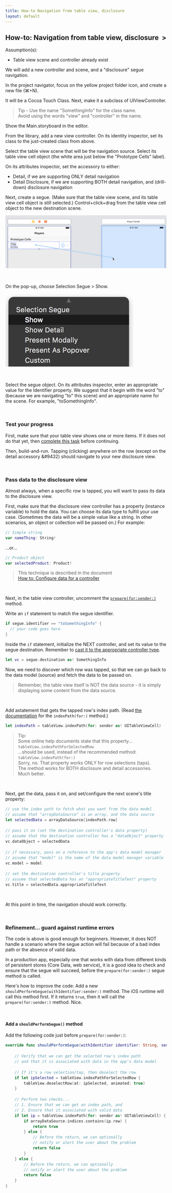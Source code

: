 ```yaml
---
title: How-to Navigation from table view, disclosure
layout: default
---
```


## How-to: Navigation from table view, disclosure &nbsp;&gt;

Assumption(s):
* Table view scene and controller already exist

We will add a new controller and scene, and a "disclosure" segue navigation.

In the project navigator, focus on the yellow project folder icon, and create a new file (&#8984;+N).  

It will be a Cocoa Touch Class. Next, make it a subclass of UIViewController. 

> Tip - Use the name "SomethingInfo" for the class name.  
> Avoid using the words "view" and "controller" in the name.

Show the Main.storyboard in the editor. 

From the library, add a new view controller. On its identity inspector, set its class to the just-created class from above. 

Select the table view scene that will be the navigation source. Select its table view cell object (the white area just below the "Prototype Cells" label). 

On its attributes inspector, set the accessory to either:
* Detail, if we are supporting ONLY detail navigation 
* Detail Disclosure, if we are supporting BOTH detail navigation, and (drill-down) disclosure navigation

Next, create a segue. (Make sure that the table view scene, and its table view cell object is still selected.) Control+click+drag from the table view cell object to the new destination scene. 

![Segue create](images/tvc-segue-to-vc.png)

<br>

On the pop-up, choose Selection Segue > Show. 

![Segue disclosure](images/segue-disclosure.png)

<br>

Select the segue object. On its attributes inspector, enter an appropriate value for the Identifier property. We suggest that it begin with the word "to" (because we are navigating "to" this scene) and an appropriate name for the scene. For example, "toSomethingInfo". 

<br>

### Test your progress

First, make sure that your table view shows one or more items. If it does not do that yet, then [complete this task](how-to-new-app-tvc#test-your-progress) before continuing.

Then, build-and-run. Tapping (clicking) anywhere on the row (except on the detail accessory &#9432) should navigate to your new disclosure view.

<br>

### Pass data to the disclosure view

Almost always, when a specific row is tapped, you will want to pass its data to the disclosure view. 

First, make sure that the disclosure view controller has a property (instance variable) to hold the data. You can choose its data type to fulfill your use case. (Sometimes the data will be a simple value like a string. In other scenarios, an object or collection will be passed on.) For example:

```swift
// Simple string
var nameThing: String!
```

...or...

```swift
// Product object
var selectedProduct: Product!
```

> This technique is described in the document  
> [How to: Configure data for a controller]()

<br>

Next, in the table view controller, uncomment the [`prepare(for:sender:)`](https://developer.apple.com/documentation/uikit/uiviewcontroller/1621490-prepare) method. 

Write an ```if``` statement to match the segue identifier. 

```swift
if segue.identifier == "toSomethingInfo" {
  // your code goes here
}
```

Inside the `if` statement, initialize the NEXT controller, and set its value to the segue destination. Remember to [cast it to the appropriate controller type](https://docs.swift.org/swift-book/LanguageGuide/TypeCasting.html#ID342).

```swift
let vc = segue.destination as! SomethingInfo
```

Now, we need to discover which row was tapped, so that we can go back to the data model (source) and fetch the data to be passed on. 

> Remember, the table view itself is NOT the data source - it is simply displaying some content from the data source. 

<br>

Add astatement that gets the tapped row's index path. (Read [the documentation](https://developer.apple.com/documentation/uikit/uitableview/1614881-indexpath) for the `indexPath(for:)` method.)

```swift
let indexPath = tableView.indexPath(for: sender as! UITableViewCell)
```

> Tip:  
> Some online help documents state that this property...  
> `tableView.indexPathForSelectedRow`  
> ...should be used, instead of the recommended method:  
> `tableView.indexPath(for:)`  
> Sorry, no. That property works ONLY for row selections (taps).   
> The method works for BOTH disclosure and detail accessories.  
> Much better. 

<br>

Next, get the data, pass it on, and set/configure the next scene's title property: 

```swift
// use the index path to fetch what you want from the data model
// assume that "arrayDataSource" is an array, and the data source
let selectedData = arrayDataSource[indexPath.row]

// pass it on (set the destination controller's data property)
// assume that the destination controller has a "dataObject" property
vc.dataObject = selectedData

// if necessary, pass on a reference to the app's data model manager
// assume that "model" is the name of the data model manager variable
vc.model = model

// set the destination controller's title property
// assume that selectedData has an "appropriateTitleText" property
vc.title = selectedData.appropriateTitleText
```

<br>

At this point in time, the navigation should work correctly.

<br>

### Refinement... guard against runtime errors

The code is above is good enough for beginners. However, it does NOT handle a scenario where the segue action will fail because of a bad index path or the absence of valid data. 

In a production app, especially one that works with data from different kinds of persistent stores (Core Data, web service), it is a good idea to check and ensure that the segue will succeed, before the `prepare(for:sender:)` segue method is called. 

Here's how to improve the code: Add a new `shouldPerformSegue(withIdentifier:sender:)` method. The iOS runtime will call this method first. If it returns `true`, then it will call the `prepare(for:sender:)` method. Nice. 

<br>

#### Add a `shouldPerformSegue()` method 

Add the following code just before `prepare(for:sender:)`:

```swift
override func shouldPerformSegue(withIdentifier identifier: String, sender: Any?) -> Bool {
    
    // Verify that we can get the selected row's index path
    // and that it is associated with data in the app's data model
    
    // If it's a row selection/tap, then deselect the row
    if let ipSelected = tableView.indexPathForSelectedRow {
        tableView.deselectRow(at: ipSelected, animated: true)
    }
    
    // Perform two checks...
    // 1. Ensure that we can get an index path, and
    // 2. Ensure that it associated with valid data
    if let ip = tableView.indexPath(for: sender as! UITableViewCell) {
        if arrayDataSource.indices.contains(ip.row) {
            return true
        } else {
            // Before the return, we can optionally
            // notify or alert the user about the problem
            return false
        }
    } else {
        // Before the return, we can optionally
        // notify or alert the user about the problem
        return false
    }
}
```

<br>
